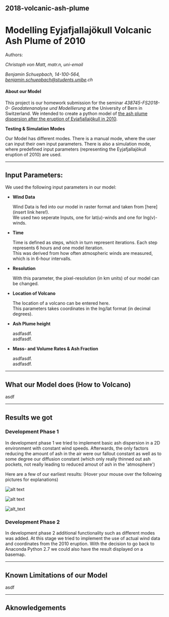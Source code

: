## 2018-volcanic-ash-plume

# Modelling Eyjafjallajökull Volcanic Ash Plume of 2010

Authors:

_Christoph von Matt, matr.n, uni-email_

_Benjamin Schuepbach, 14-100-564, benjamin.schuepbach@students.unibe.ch_




#### About our Model

This project is our homework submission for the seminar  _438745-FS2018-0- Geodatenanalyse und Modellierung_ at the University of Bern in Switzerland. We intended to create a python model of [the ash plume dispersion after the eruption of Eyjafjallajökull in 2010](https://en.wikipedia.org/wiki/2010_eruptions_of_Eyjafjallaj%C3%B6kull).


**Testing & Simulation Modes**

Our Model has different modes. There is a manual mode, where the user can input their own input parameters. There is also a simulation mode, where predefined input parameters (representing the Eyjafjallajökull eruption of 2010) are used.


---


## Input Parameters:
We used the following input parameters in our model:


+ **Wind Data**

   Wind Data is fed into our model in raster format and taken from [here](insert link here!).  
   We used two seperate Inputs, one for lat(u)-winds and one for lng(v)-winds.  


+ **Time**

   Time is defined as steps, which in turn represent iterations. Each step represents 6 hours and one model iteration.  
   This was derived from how often atmospheric winds are measured, which is in 6-hour intervalls.  


+ **Resolution**

   With this parameter, the pixel-resolution (in km units) of our model can be changed.  


+ **Location of Volcano**

   The location of a volcano can be entered here.  
   This parameters takes coordinates in the lng/lat format (in decimal degrees).  


+ **Ash Plume height**

   asdfasdf.  
   asdfasdf.  

+ **Mass- and Volume Rates & Ash Fraction**

   asdfasdf.  
   asdfasdf.  


---


## What our Model does (How to Volcano)
asdf

---


## Results we got


### Development Phase 1


In development phase 1 we tried to implement basic ash dispersion in a 2D environment with constant wind speeds. 
Afterwards, the only factors reducing the amount of ash in the air were our fallout constant as well as to some degree our 
diffusion constant (which only really thinned out ash pockets, not really leading to reduced amout of ash in the 'atmosphere')


Here are a few of our earliest results:
(Hover your mouse over the following pictures for explanations)

![alt text](https://github.com/unibe-geodata-modelling/2018-volcanic-ash-plume/blob/master/mediaResources/testruns_GIFs/test.gif "First implementation, only mass transport, no diffusion, no fallout")

![alt text](https://github.com/unibe-geodata-modelling/2018-volcanic-ash-plume/blob/master/mediaResources/testruns_GIFs/test_3.gif "Same as first one, although with 4 ash-source pixels instead of 1")

![alt_text](https://github.com/unibe-geodata-modelling/2018-volcanic-ash-plume/blob/master/mediaResources/testruns_GIFs/Ashplume2.gif "Ash plume with implemented diffusion- and fallout coefficients")


### Development Phase 2


In development phase 2 additional functionality such as different modes was added. At this stage we tried to implement the use of actual wind data and coordinates from the 2010 eruption. With the decision to go back to Anaconda Python 2.7 we could also have the result displayed on a basemap.

---


## Known Limitations of our Model
asdf


---


## Aknowledgements






